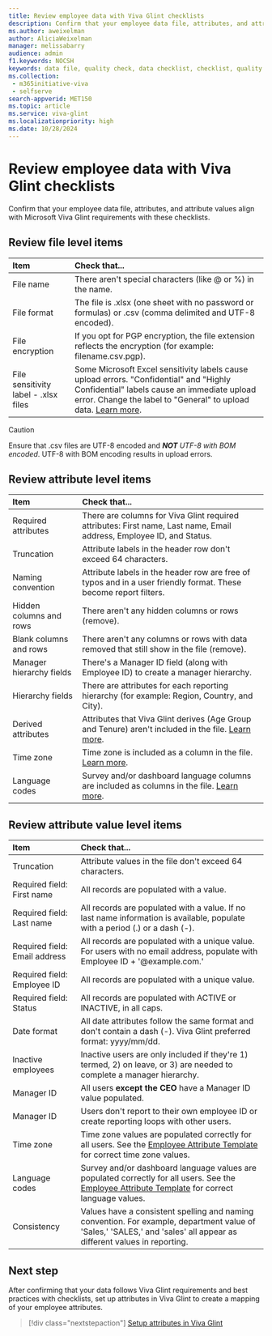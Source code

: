 ```yaml
---
title: Review employee data with Viva Glint checklists
description: Confirm that your employee data file, attributes, and attribute values align with Microsoft Viva Glint requirements with these checklists.
ms.author: aweixelman
author: AliciaWeixelman
manager: melissabarry
audience: admin
f1.keywords: NOCSH
keywords: data file, quality check, data checklist, checklist, quality assurance
ms.collection: 
 - m365initiative-viva
 - selfserve
search-appverid: MET150
ms.topic: article
ms.service: viva-glint
ms.localizationpriority: high
ms.date: 10/28/2024
---
```


# Review employee data with Viva Glint checklists

Confirm that your employee data file, attributes, and attribute values align with Microsoft Viva Glint requirements with these checklists.

## Review file level items

|Item   |Check that...   |
|:----------|:-----------|
|File name    |There aren't special characters (like @ or %) in the name.       |
|File format    |The file is .xlsx (one sheet with no password or formulas) or .csv (comma delimited and UTF-8 encoded).  |
|File encryption    |If you opt for PGP encryption, the file extension reflects the encryption (for example: filename.csv.pgp).       |
|File sensitivity label - .xlsx files   |Some Microsoft Excel sensitivity labels cause upload errors. "Confidential" and "Highly Confidential" labels cause an immediate upload error. Change the label to "General" to upload data. [Learn more](https://support.microsoft.com/office/apply-sensitivity-labels-to-your-files-and-email-2f96e7cd-d5a4-403b-8bd7-4cc636bae0f9). |

> [!CAUTION] 
> Ensure that .csv files are UTF-8 encoded and _**NOT** UTF-8 with BOM encoded_. UTF-8 with BOM encoding results in upload errors.
 
## Review attribute level items

|Item   |Check that...   |
|:----------|:-----------|
|Required attributes | There are columns for Viva Glint required attributes: First name, Last name, Email address, Employee ID, and Status. |
|Truncation   | Attribute labels in the header row don't exceed 64 characters.      |
|Naming convention   | Attribute labels in the header row are free of typos and in a user friendly format. These become report filters.      |
|Hidden columns and rows  | There aren't any hidden columns or rows (remove).    |
|Blank columns and rows  | There aren't any columns or rows with data removed that still show in the file (remove).     |
|Manager hierarchy fields  | There's a Manager ID field (along with Employee ID) to create a manager hierarchy.     |
|Hierarchy fields  | There are attributes for each reporting hierarchy (for example: Region, Country, and City).     |
|Derived attributes | Attributes that Viva Glint derives (Age Group and Tenure) aren't included in the file. [Learn more](send-employee-attributes.md#derived-attributes).    |
|Time zone  | Time zone is included as a column in the file. [Learn more](attribute-fundamentals.md#time-zones).    |
|Language codes |  Survey and/or dashboard language columns are included as columns in the file. [Learn more](attribute-fundamentals.md#languages).    |

## Review attribute value level items

|Item   |Check that...   |
|:----------|:-----------|
|Truncation   | Attribute values in the file don't exceed 64 characters.      |
|Required field: First name  | All records are populated with a value.      |
|Required field: Last name   | All records are populated with a value. If no last name information is available, populate with a period (.) or a dash (-).      |
|Required field: Email address   | All records are populated with a unique value. For users with no email address, populate with Employee ID + '@example.com.'      |
|Required field: Employee ID  | All records are populated with a unique value.      |
|Required field: Status | All records are populated with ACTIVE or INACTIVE, in all caps.      |
|Date format  | All date attributes follow the same format and don't contain a dash (-). Viva Glint preferred format: yyyy/mm/dd.      |
|Inactive employees  | Inactive users are only included if they're 1) termed, 2) on leave, or 3) are needed to complete a manager hierarchy.      |
|Manager ID  | All users **except the CEO** have a Manager ID value populated.      |
|Manager ID  | Users don't report to their own employee ID or create reporting loops with other users.     |
|Time zone  | Time zone values are populated correctly for all users. See the [Employee Attribute Template](https://www.microsoft.com/download/details.aspx?id=105533) for correct time zone values.     |
|Language codes | Survey and/or dashboard language values are populated correctly for all users. See the [Employee Attribute Template](https://www.microsoft.com/download/details.aspx?id=105533) for correct language values.      |
|Consistency | Values have a consistent spelling and naming convention. For example, department value of 'Sales,' 'SALES,' and 'sales' all appear as different values in reporting.      |

## Next step
After confirming that your data follows Viva Glint requirements and best practices with checklists, set up attributes in Viva Glint to create a mapping of your employee attributes.

> [!div class="nextstepaction"]
> [Setup attributes in Viva Glint](send-employee-attributes.md)

